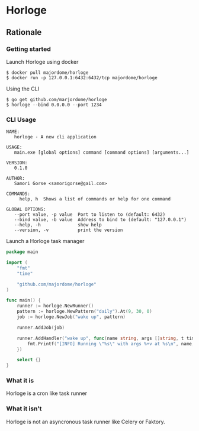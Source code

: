 # Horloge

## Rationale


### Getting started

Launch Horloge using docker

```
$ docker pull majordome/horloge
$ docker run -p 127.0.0.1:6432:6432/tcp majordome/horloge
```

Using the CLI

```
$ go get github.com/marjordome/horloge
$ horloge --bind 0.0.0.0 --port 1234
```

### CLI Usage

```
NAME:
   horloge - A new cli application

USAGE:
   main.exe [global options] command [command options] [arguments...]

VERSION:
   0.1.0

AUTHOR:
   Samori Gorse <samorigorse@gail.com>

COMMANDS:
     help, h  Shows a list of commands or help for one command

GLOBAL OPTIONS:
   --port value, -p value  Port to listen to (default: 6432)
   --bind value, -b value  Address to bind to (default: "127.0.0.1")
   --help, -h              show help
   --version, -v           print the version
```



Launch a Horloge task manager

```go
package main

import (
	"fmt"
	"time"

	"github.com/majordome/horloge"
)

func main() {
	runner := horloge.NewRunner()
	pattern := horloge.NewPattern("daily").At(9, 30, 0)
	job := horloge.NewJob("wake up", pattern)

	runner.AddJob(job)

	runner.AddHandler("wake up", func(name string, args []string, t time.Time) {
		fmt.Printf("[INFO] Running \"%s\" with args %+v at %s\n", name, args, t.String())
	})

	select {}
}

```

### What it is

Horloge is a cron like task runner

### What it isn't

Horloge is not an asyncronous task runner like Celery or Faktory.